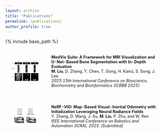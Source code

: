 ```yaml
---
layout: archive
title: "Publications"
permalink: /publications/
author_profile: true
---
```


{% include base_path %}

<html>
    <table style="width:100%;border:0px;border-spacing:0px;border-collapse:separate;margin-right:auto;margin-left:auto;font-size:90%;">
          <tr onmouseout="nightsight_stop()" onmouseover="nightsight_start()">
            <td style="padding:20px;width:25%;vertical-align:middle;border-left-style:none;border-bottom-style:none;border-top-style:none;border-right-style:none">
              <img src="../images/icbbb2025.png" alt="hpp" style="border-style: none" >
            </td>
            <td style="padding:20px;width:75%;vertical-align:middle;border-left-style:none;border-bottom-style:none;border-top-style:none;border-right-style:none">
                <papertitle><strong>MedVis Suite: A Framework for MRI Visualization and U-Net-Based Bone Segmentation with In-Depth Evaluation</strong>
                </papertitle>
              <br>
                <strong>M. Liu</strong>, D. Zhang, Y. Chen, T. Gong, H. Kainz, S. Song, J. Lee
              <br>
              <em>2025 15th International Conference on Bioscience, Biochemistry and Bioinformatics (ICBBB 2025)</em><br>
            </td>
          </tr>
    </table>
    <table style="width:100%;border:0px;border-spacing:0px;border-collapse:separate;margin-right:auto;margin-left:auto;font-size:90%;">
          <tr onmouseout="nightsight_stop()" onmouseover="nightsight_start()">
            <td style="padding:20px;width:25%;vertical-align:middle;border-left-style:none;border-bottom-style:none;border-top-style:none;border-right-style:none">
              <img src="../images/iros2024.png" alt="hpp" style="border-style: none" >
            </td>
            <td style="padding:20px;width:75%;vertical-align:middle;border-left-style:none;border-bottom-style:none;border-top-style:none;border-right-style:none">
                <papertitle><strong>NeRF-VIO: Map-Based Visual-Inertial Odometry with Initialization Leveraging Neural Radiance Fields</strong>
                </papertitle>
              <br>
                Y. Zhang, D. Wang, J. Xu, <strong>M. Liu</strong>, P. Zhu, and W. Ren
              <br>
              <em>IEEE International Conference on Robotics and Automation (ICRA), 2025. [Submitted]</em><br>
            </td>
          </tr>
    </table>
</html>

<!-- **Social Capital and the COVID-19 Pandemic**  
<br />**Authors:** Courtney Page-Tan, Summer Marion, Daniel Aldrich, Dylan Holck, Mengyuan Liu, Lisbeth Pimentel, Priyanka Shejwal
<br />**Publisher:** Natural Hazards Center, University of Colorado Boulder  
<br /><span style="color:lightskyblue">[Link to paper](https://hazards.colorado.edu/quick-response-report/social-capital-and-the-covid-19-pandemic)</span> -->
